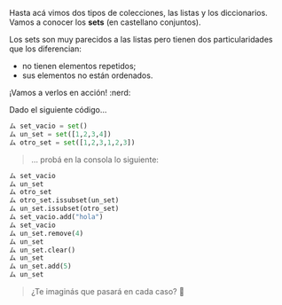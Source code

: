 Hasta acá vimos dos tipos de colecciones, las listas y los diccionarios. Vamos a conocer los **sets** (en castellano conjuntos).

Los sets son muy parecidos a las listas pero tienen dos particularidades que los diferencian:

* no tienen elementos repetidos;
* sus elementos no están ordenados.

¡Vamos a verlos en acción! :nerd:

Dado el siguiente código…

```python
ム set_vacio = set()
ム un_set = set([1,2,3,4])
ム otro_set = set([1,2,3,1,2,3])
```

> … probá en la consola lo siguiente:
>
```python
ム set_vacio
ム un_set
ム otro_set
ム otro_set.issubset(un_set)
ム un_set.issubset(otro_set)
ム set_vacio.add("hola")
ム set_vacio
ム un_set.remove(4)
ム un_set
ム un_set.clear()
ム un_set
ム un_set.add(5)
ム un_set
```
> ¿Te imaginás que pasará en cada caso? :thought_balloon: